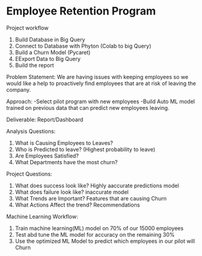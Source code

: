 # Employee Retention Program
Project workflow
1. Build Database in Big Query
2. Connect to Database with Phyton (Colab to big Query)
3. Build a Churn Model (Pycaret)
4. EExport Data to Big Query
5. Build the report

Problem Statement:
We are having issues with keeping employees so we would like a help to proactively find employees that are at risk of leaving the company.

Approach:
-Select pilot program with new employees
-Build Auto ML model trained on previous data that can predict new employees leaving.

Deliverable:
Report/Dashboard

Analysis Questions:
1. What is Causing Employees to Leaves?
2. Who is Predicted to leave? (Highest probability to leave)
3. Are Employees Satisfied?
4. What Departments have the most churn?

Project Questions:
1. What does success look like? Highly aaccurate predictions model
2. What does failure look like? inaccurate model
3. What Trends are Important? Features that are causing Churn
4. What Actions Affect the trend? Recommendations

Machine Learning Workflow:
1. Train machine learning(ML) model on 70% of our 15000 employees
3. Test abd tune the ML model for accuracy on the remaining 30%
4. Use the optimized ML Model to predict which employees in our pilot will Churn
